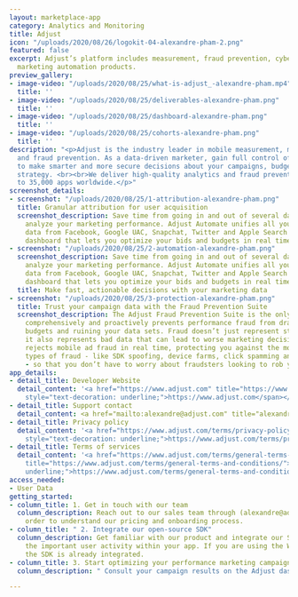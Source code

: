 ```yaml
---
layout: marketplace-app
category: Analytics and Monitoring
title: Adjust
icon: "/uploads/2020/08/26/logokit-04-alexandre-pham-2.png"
featured: false
excerpt: Adjust’s platform includes measurement, fraud prevention, cybersecurity and
  marketing automation products.
preview_gallery:
- image-video: "/uploads/2020/08/25/what-is-adjust_-alexandre-pham.mp4"
  title: ''
- image-video: "/uploads/2020/08/25/deliverables-alexandre-pham.png"
  title: ''
- image-video: "/uploads/2020/08/25/dashboard-alexandre-pham.png"
  title: ''
- image-video: "/uploads/2020/08/25/cohorts-alexandre-pham.png"
  title: ''
description: "<p>Adjust is the industry leader in mobile measurement, marketing automation
  and fraud prevention. As a data-driven marketer, gain full control of your data
  to make smarter and more secure decisions about your campaigns, budgets and app
  strategy. <br><br>We deliver high-quality analytics and fraud prevention solutions
  to 35,000 apps worldwide.</p>"
screenshot_details:
- screenshot: "/uploads/2020/08/25/1-attribution-alexandre-pham.png"
  title: Granular attribution for user acquisition
  screenshot_description: Save time from going in and out of several dashboards to
    analyze your marketing performance. Adjust Automate unifies all your campaign
    data from Facebook, Google UAC, Snapchat, Twitter and Apple Search ads in a single
    dashboard that lets you optimize your bids and budgets in real time.
- screenshot: "/uploads/2020/08/25/2-automation-alexandre-pham.png"
  screenshot_description: Save time from going in and out of several dashboards to
    analyze your marketing performance. Adjust Automate unifies all your campaign
    data from Facebook, Google UAC, Snapchat, Twitter and Apple Search ads in a single
    dashboard that lets you optimize your bids and budgets in real time.
  title: Make fast, actionable decisions with your marketing data
- screenshot: "/uploads/2020/08/25/3-protection-alexandre-pham.png"
  title: Trust your campaign data with the Fraud Prevention Suite
  screenshot_description: The Adjust Fraud Prevention Suite is the only solution that
    comprehensively and proactively prevents performance fraud from draining your
    budgets and ruining your data sets. Fraud doesn’t just represent stolen money,
    it also represents bad data that can lead to worse marketing decisions. Adjust
    rejects mobile ad fraud in real time, protecting you against the most advanced
    types of fraud - like SDK spoofing, device farms, click spamming and click injection
    - so that you don’t have to worry about fraudsters looking to rob you blind.
app_details:
- detail_title: Developer Website
  detail_content: '<a href="https://www.adjust.com" title="https://www.adjust.com"><span
    style="text-decoration: underline;">https://www.adjust.com</span></a>'
- detail_title: Support contact
  detail_content: <a href="mailto:alexandre@adjust.com" title="alexandre@adjust.com">alexandre@adjust.com</a>
- detail_title: Privacy policy
  detail_content: '<a href="https://www.adjust.com/terms/privacy-policy/" title="https://www.adjust.com/terms/privacy-policy/"><span
    style="text-decoration: underline;">https://www.adjust.com/terms/privacy-policy/</span></a>'
- detail_title: Terms of services
  detail_content: '<a href="https://www.adjust.com/terms/general-terms-and-conditions/"
    title="https://www.adjust.com/terms/general-terms-and-conditions/"><span style="text-decoration:
    underline;">https://www.adjust.com/terms/general-terms-and-conditions/</span></a>'
access_needed:
- User Data
getting_started:
- column_title: 1. Get in touch with our team
  column_description: Reach out to our sales team through (alexandre@adjust.com) in
    order to understand our pricing and onboarding process.
- column_title: " 2. Integrate our open-source SDK"
  column_description: Get familiar with our product and integrate our SDK to measure
    the important user activity within your app. If you are using the Wunder Whitelabel-App,
    the SDK is already integrated.
- column_title: 3. Start optimizing your performance marketing campaigns
  column_description: " Consult your campaign results on the Adjust dashboard."

---
```

